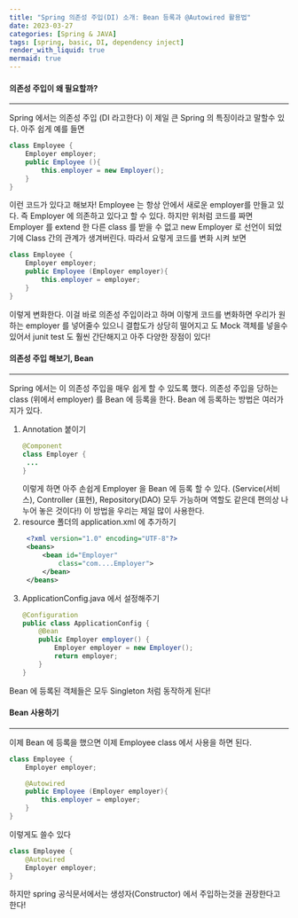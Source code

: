 ```yaml
---
title: "Spring 의존성 주입(DI) 소개: Bean 등록과 @Autowired 활용법"
date: 2023-03-27
categories: [Spring & JAVA]
tags: [spring, basic, DI, dependency inject]
render_with_liquid: true
mermaid: true
---
```

#### 의존성 주입이 왜 필요할까?
---
Spring 에서는 의존성 주입 (DI 라고한다) 이 제일 큰 Spring 의 특징이라고 말할수 있다. 아주 쉽게 예를 들면

```java
class Employee {
    Employer employer;
    public Employee (){
        this.employer = new Employer();
    }
}
```
이런 코드가 있다고 해보자! Employee 는 항상 안에서 새로운 employer를 만들고 있다. 즉 Employer 에 의존하고 있다고 할 수 있다.
하지만 위처럼 코드를 짜면 Employer 를 extend 한 다른 class 를 받을 수 없고 new Employer 로 선언이 되었기에 Class 간의 관계가 생겨버린다.
따라서 요렇게 코드를 변화 시켜 보면

```java
class Employee {
    Employer employer;
    public Employee (Employer employer){
        this.employer = employer;
    }
}
```
이렇게 변화한다. 이걸 바로 의존성 주입이라고 하며 이렇게 코드를 변화하면 우리가 원하는 employer 를 넣어줄수 있으니 결합도가 상당히 떨어지고 도 Mock 객체를 넣을수 있어서 junit test 도 훨씬 간단해지고
아주 다양한 장점이 있다!

#### 의존성 주입 해보기, Bean
---
Spring 에서는 이 의존성 주입을 매우 쉽게 할 수 있도록 했다. 의존성 주입을 당하는 class (위에서 employer) 를 Bean 에 등록을 한다. Bean 에 등록하는 방법은 여러가지가 있다.
1. Annotation 붙이기
   ```java
   @Component
   class Employer {
    ...
   }
   ```
   이렇게 하면 아주 손쉽게 Employer 을 Bean 에 등록 할 수 있다. (Service(서비스), Controller (표현), Repository(DAO) 모두 가능하며 역할도 같은데 편의상 나누어 놓은 것이다!) 이 방법을 우리는 제일 많이 사용한다.
2. resource 폴더의 application.xml 에 추가하기
   ```xml
    <?xml version="1.0" encoding="UTF-8"?>
    <beans>
        <bean id="Employer"
            class="com....Employer">
        </bean>
    </beans>
   ```
3. ApplicationConfig.java 에서 설정해주기
    ```java
    @Configuration 
    public class ApplicationConfig {
        @Bean
        public Employer employer() {
            Employer employer = new Employer();
            return employer;
        }
    }
    ```

Bean 에 등록된 객체들은 모두 Singleton 처럼 동작하게 된다!

#### Bean 사용하기
---
이제 Bean 에 등록을 했으면 이제 Employee class 에서 사용을 하면 된다.
```java
class Employee {
    Employer employer;

    @Autowired
    public Employee (Employer employer){
        this.employer = employer;
    }
}
```
이렇게도 쓸수 있다
```java
class Employee {
    @Autowired
    Employer employer;
}
```
하지만 spring 공식문서에서는 생성자(Constructor) 에서 주입하는것을 권장한다고 한다!
